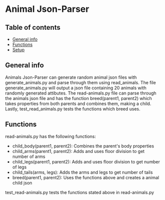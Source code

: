 # Animal Json-Parser
## Table of contents
* [General info](#general-info)
* [Functions](#functions)
* [Setup](#setup)

## General info
Animals Json-Parser can generate random animal json files  with generate_animals.py and parse through them using read_animals. The file generate_animals.py will output a json file containing 20 animals with randomly generated attibutes. The read-animals.py file can parse through the animals json file and has the function breed(parent1, parent2) which takes properties from both parents and combines them, making a child. Lastly, test_read_animals.py tests the functions which breed uses.

## Functions
read-animals.py has the following functions:
* child_body(parent1, parent2): Combines the parent's body properties
* child_arms(parent1, parent2): Adds and uses floor division to get number of arms
* child_legs(parent1, parent2): Adds and uses floor division to get number of legs
* child_tails(arms, legs): Adds the arms and legs to get number of tails
* breed(parent1, parent2): Uses the functions above and creates a animal child json

test_read-animals.py tests the functions stated above in read-animals.py